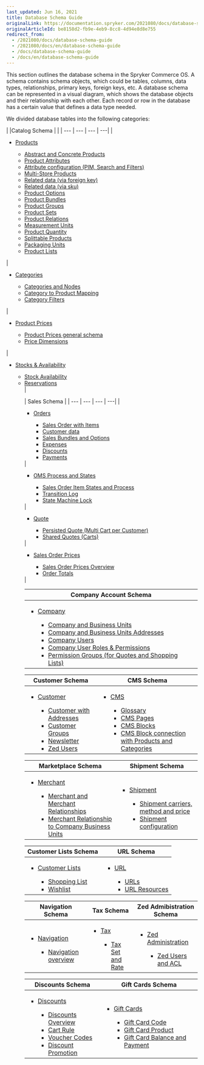 ```yaml
---
last_updated: Jun 16, 2021
title: Database Schema Guide
originalLink: https://documentation.spryker.com/2021080/docs/database-schema-guide
originalArticleId: be8158d2-fb9e-4eb9-8cc8-4d94e8d8e755
redirect_from:
  - /2021080/docs/database-schema-guide
  - /2021080/docs/en/database-schema-guide
  - /docs/database-schema-guide
  - /docs/en/database-schema-guide
---
```


    
This section outlines the database schema in the Spryker Commerce OS. A schema contains schema objects, which could be tables, columns, data types, relationships, primary keys, foreign keys, etc. A database schema can be represented in a visual diagram, which shows the database objects and their relationship with each other. Each record or row in the database has a certain value that defines a data type needed.

We divided database tables into the following categories:
<div class='table-head-normalize'></div>

|  |Catalog Schema | |
| --- | --- | --- | ---| 
| <ul><li>[Products](/docs/scos/dev/database-schema-guide/{{page.version}}/catalog-schema.html#products)</li><ul><li>[Abstract and Concrete Products](/docs/scos/dev/database-schema-guide/{{page.version}}/catalog-schema.html#abstract-and-concrete-products)</li><li>[Product Attributes](/docs/scos/dev/database-schema-guide/{{page.version}}/catalog-schema.html#product-attributes)</li><li>[Attribute configuration (PIM, Search and Filters)](/docs/scos/dev/database-schema-guide/{{page.version}}/catalog-schema.html#attribute-configuration--pim--search-and-filters-)</li><li>[Multi-Store Products](/docs/scos/dev/database-schema-guide/{{page.version}}/catalog-schema.html#multi-store-products)</li><li>[Related data (via foreign key)](/docs/scos/dev/database-schema-guide/{{page.version}}/catalog-schema.html#related-data--via-foreign-key-)</li><li>[Related data (via sku)](/docs/scos/dev/database-schema-guide/{{page.version}}/catalog-schema.html#related-data--via-sku-)</li><li>[Product Options](/docs/scos/dev/database-schema-guide/{{page.version}}/catalog-schema.html#product-options)</li><li>[Product Bundles](/docs/scos/dev/database-schema-guide/{{page.version}}/catalog-schema.html#product-bundles)</li><li>[Product Groups](/docs/scos/dev/database-schema-guide/{{page.version}}/catalog-schema.html#product-groups)</li><li>[Product Sets](/docs/scos/dev/database-schema-guide/{{page.version}}/catalog-schema.html#product-sets)</li><li>[Product Relations](/docs/scos/dev/database-schema-guide/{{page.version}}/catalog-schema.html#product-relations)</li><li>[Measurement Units](/docs/scos/dev/database-schema-guide/{{page.version}}/catalog-schema.html#measurement-units)</li><li>[Product Quantity](/docs/scos/dev/database-schema-guide/{{page.version}}/catalog-schema.html#product-quantity)</li><li>[Splittable Products](/docs/scos/dev/database-schema-guide/{{page.version}}/catalog-schema.html#splittable-products)</li><li>[Packaging Units](/docs/scos/dev/database-schema-guide/{{page.version}}/catalog-schema.html#packaging-units)</li><li>[Product Lists](/docs/scos/dev/database-schema-guide/{{page.version}}/catalog-schema.html#product-lists)</li></ul></ul> | <ul><li>[Categories](/docs/scos/dev/database-schema-guide/{{page.version}}/catalog-schema.html#categories)</li><ul><li>[Categories and Nodes](/docs/scos/dev/database-schema-guide/{{page.version}}/catalog-schema.html#categories-and-nodes)</li><li>[Category to Product Mapping](/docs/scos/dev/database-schema-guide/{{page.version}}/catalog-schema.html#category-to-product-mapping)</li><li>[Category Filters](/docs/scos/dev/database-schema-guide/{{page.version}}/catalog-schema.html#category-filters)</li></ul></ul> | <ul><li>[Product Prices](/docs/scos/dev/database-schema-guide/{{page.version}}/catalog-schema.html#product-prices)</li><ul><li>[Product Prices general schema](/docs/scos/dev/database-schema-guide/{{page.version}}/catalog-schema.html#general-schema)</li><li>[Price Dimensions](/docs/scos/dev/database-schema-guide/{{page.version}}/catalog-schema.html#price-dimensions)</li></ul></ul> | <ul><li>[Stocks & Availability](/docs/scos/dev/database-schema-guide/{{page.version}}/catalog-schema.html#stock---availability)</li><ul><li>[Stock Availability](/docs/scos/dev/database-schema-guide/{{page.version}}/catalog-schema.html#stock)</li><li>[Reservations](/docs/scos/dev/database-schema-guide/{{page.version}}/catalog-schema.html#reservations)</li> |

| Sales Schema |
| --- | --- | --- | ---| 
|<ul><li>[Orders](/docs/scos/dev/database-schema-guide/{{page.version}}/sales-schema.html#orders)</li><ul><li>[Sales Order with Items](/docs/scos/dev/database-schema-guide/{{page.version}}/sales-schema.html#sales-order-with-items)</li><li>[Customer data](/docs/scos/dev/database-schema-guide/{{page.version}}/sales-schema.html#customer-data)</li><li>[Sales Bundles and Options](/docs/scos/dev/database-schema-guide/{{page.version}}/sales-schema.html#sales-bundles-and-options)</li><li>[Expenses](/docs/scos/dev/database-schema-guide/{{page.version}}/sales-schema.html#expenses)</li><li>[Discounts](/docs/scos/dev/database-schema-guide/{{page.version}}/sales-schema.html#discounts)</li><li>[Payments](/docs/scos/dev/database-schema-guide/{{page.version}}/sales-schema.html#payments)</li></ul></ul> |<ul><li>[OMS Process and States](/docs/scos/dev/database-schema-guide/{{page.version}}/sales-schema.html#oms-process-and-states)</li><ul><li>[Sales Order Item States and Process](/docs/scos/dev/database-schema-guide/{{page.version}}/sales-schema.html#sales-order-item-states-and-process)</li><li>[Transition Log](/docs/scos/dev/database-schema-guide/{{page.version}}/sales-schema.html#transition-log)</li><li>[State Machine Lock](/docs/scos/dev/database-schema-guide/{{page.version}}/sales-schema.html#state-machine-lock)</li></ul></ul> | <ul><li>[Quote](/docs/scos/dev/database-schema-guide/{{page.version}}/sales-schema.html#quote)</li><ul><li>[Persisted Quote (Multi Cart per Customer)](/docs/scos/dev/database-schema-guide/{{page.version}}/sales-schema.html#persisted-quote--multi-cart-per-customer-)</li><li>[Shared Quotes (Carts)](/docs/scos/dev/database-schema-guide/{{page.version}}/sales-schema.html#shared-quotes--carts-)</li></ul></ul> | <ul><li>[Sales Order Prices](/docs/scos/dev/database-schema-guide/{{page.version}}/sales-schema.html#sales-order-prices)</li><ul><li>[Sales Order Prices Overview](/docs/scos/dev/database-schema-guide/{{page.version}}/sales-schema.html#overview)</li><li>[Order Totals](/docs/scos/dev/database-schema-guide/{{page.version}}/sales-schema.html#order-totals)</li></ul></ul> |

| Company Account Schema |
| --- |
| <ul><li>[Company](/docs/scos/dev/database-schema-guide/{{page.version}}/company-account-schema.html#company)</li><ul><li>[Company and Business Units](/docs/scos/dev/database-schema-guide/{{page.version}}/company-account-schema.html#company-and-business-units)</li><li>[Company and Business Units Addresses](/docs/scos/dev/database-schema-guide/{{page.version}}/company-account-schema.html#company-and-business-unit-addresses)</li><li>[Company Users](/docs/scos/dev/database-schema-guide/{{page.version}}/company-account-schema.html#company-users)</li><li>[Company User Roles & Permissions](/docs/scos/dev/database-schema-guide/{{page.version}}/company-account-schema.html#company-user-roles---permissions)</li><li>[Permission Groups (for Quotes and Shopping Lists)](/docs/scos/dev/database-schema-guide/{{page.version}}/company-account-schema.html#permission-groups--for-quotes-and-shopping-lists-)</li></ul></ul> |

| Customer Schema | CMS Schema |
| --- | --- |
|<ul><li>[Customer](/docs/scos/dev/database-schema-guide/{{page.version}}/customer-schema.html#customer-schema)</li><ul><li>[Customer with Addresses](/docs/scos/dev/database-schema-guide/{{page.version}}/customer-schema.html#customer-with-addresses)</li><li>[Customer Groups](/docs/scos/dev/database-schema-guide/{{page.version}}/customer-schema.html#customer-groups)</li><li>[Newsletter](/docs/scos/dev/database-schema-guide/{{page.version}}/customer-schema.html#newsletter)</li><li>[Zed Users](/docs/scos/dev/database-schema-guide/{{page.version}}/customer-schema.html#zed-users)</li></ul></ul> | <ul><li>[CMS](/docs/scos/dev/database-schema-guide/{{page.version}}/cms-schema.html#cms) </li><ul><li>[Glossary](/docs/scos/dev/database-schema-guide/{{page.version}}/cms-schema.html#glossary)</li><li>[CMS Pages](/docs/scos/dev/database-schema-guide/{{page.version}}/cms-schema.html#cms-pages)</li><li>[CMS Blocks](/docs/scos/dev/database-schema-guide/{{page.version}}/cms-schema.html#cms-blocks)</li><li>[CMS Block connection with Products and Categories](/docs/scos/dev/database-schema-guide/{{page.version}}/cms-schema.html#cms-block-connection-with-products-and-categories)</li></ul></ul> |

| Marketplace Schema | Shipment Schema |
| --- | --- |
|<ul><li>[Merchant](/docs/scos/dev/database-schema-guide/{{page.version}}/marketplace-schema.html#merchant)</li><ul><li>[Merchant and Merchant Relationships](/docs/scos/dev/database-schema-guide/{{page.version}}/marketplace-schema.html#merchant-and-merchant-relationships)</li><li>[Merchant Relationship to Company Business Units](/docs/scos/dev/database-schema-guide/{{page.version}}/marketplace-schema.html#merchant-relationship-to-company-business-units)</li></ul></ul> | <ul><li>[Shipment](/docs/scos/dev/database-schema-guide/{{page.version}}/shipment-schema.html#shipment)</li><ul><li>[Shipment carriers, method and price](/docs/scos/dev/database-schema-guide/{{page.version}}/shipment-schema.html#shipment-carriers--method-and-price)</li><li>[Shipment configuration](/docs/scos/dev/database-schema-guide/{{page.version}}/shipment-schema.html#shipment-configuration)</li></ul></ul> |

| Customer Lists Schema | URL Schema |
| --- | --- |
|<ul><li>[Customer Lists](/docs/scos/dev/database-schema-guide/{{page.version}}/customer-lists-schema.html#customer-lists)</li><ul><li>[Shopping List](/docs/scos/dev/database-schema-guide/{{page.version}}/customer-lists-schema.html#shopping-list)</li><li>[Wishlist](/docs/scos/dev/database-schema-guide/{{page.version}}/customer-lists-schema.html#wishlist)</li></ul></ul> | <ul><li>[URL](/docs/scos/dev/database-schema-guide/{{page.version}}/url-schema.html#url)</li><ul><li>[URLs](/docs/scos/dev/database-schema-guide/{{page.version}}/url-schema.html#urls)</li><li>[URL Resources](/docs/scos/dev/database-schema-guide/{{page.version}}/url-schema.html#url-resources)</li></ul></ul> |

| Navigation Schema | Tax Schema | Zed Admibistration Schema |
| --- | --- | --- |
|<ul><li>[Navigation](/docs/scos/dev/database-schema-guide/{{page.version}}/navigation-schema.html#navigation)</li><ul><li>[Navigation overview](/docs/scos/dev/database-schema-guide/{{page.version}}/navigation-schema.html#navigation-overview)</li></ul></ul> | <ul><li> [Tax](/docs/scos/dev/database-schema-guide/{{page.version}}/tax-schema.html#tax)</li><ul><li>[Tax Set and Rate](/docs/scos/dev/database-schema-guide/{{page.version}}/tax-schema.html#tax-set-and-rate)</li></ul></ul> | <ul><li> [Zed Administration](/docs/scos/dev/database-schema-guide/{{page.version}}/zed-administration-schema.html#zed-administration)</li><ul><li>[Zed Users and ACL](/docs/scos/dev/database-schema-guide/{{page.version}}/zed-administration-schema.html#zed-users-and-acl)</li></ul></ul> |

| Discounts Schema | Gift Cards Schema |
| --- | --- |
|<ul><li> [Discounts](/docs/scos/dev/database-schema-guide/{{page.version}}/discounts-schema.html#discounts)</li><ul><li>[Discounts Overview](/docs/scos/dev/database-schema-guide/{{page.version}}/discounts-schema.html#overview)</li><li>[Cart Rule](/docs/scos/dev/database-schema-guide/{{page.version}}/discounts-schema.html#cart-rule)</li><li>[Voucher Codes](/docs/scos/dev/database-schema-guide/{{page.version}}/discounts-schema.html#voucher-codes)</li><li>[Discount Promotion](/docs/scos/dev/database-schema-guide/{{page.version}}/discounts-schema.html#discount-promotion)</li></ul></ul> | <ul><li> [Gift Cards](/docs/scos/dev/database-schema-guide/{{page.version}}/gift-cards-schema.html#gift-cards)</li><ul><li>[Gift Card Code](/docs/scos/dev/database-schema-guide/{{page.version}}/gift-cards-schema.html#gift-card-code)</li><li>[Gift Card Product](/docs/scos/dev/database-schema-guide/{{page.version}}/gift-cards-schema.html#gift-card-product)</li><li>[Gift Card Balance and Payment](/docs/scos/dev/database-schema-guide/{{page.version}}/gift-cards-schema.html#gift-card-balance-and-payment)</li></ul></ul> |
